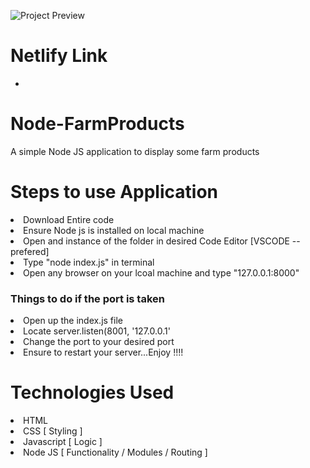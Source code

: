 ![Project Preview](Projectpreview.png)
# Netlify Link
-

# Node-FarmProducts
A simple Node JS application to display some farm products

# Steps to use Application
<li> Download Entire code
<li> Ensure Node js is installed on local machine
<li> Open and instance of the folder in desired Code Editor [VSCODE --prefered]
<li> Type "node index.js" in terminal
<li> Open any browser on your lcoal machine and type "127.0.0.1:8000"
  
### Things to do if the port is taken
<li> Open up the index.js file
<li> Locate server.listen(8001, '127.0.0.1'
<li> Change the port to your desired port
 <li> Ensure to restart your server...Enjoy !!!!
  
  
# Technologies Used <br>
<li> HTML
<li> CSS [ Styling ]
<li> Javascript [ Logic ]
<li> Node JS [ Functionality / Modules / Routing ]
